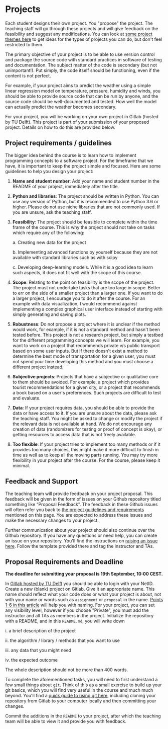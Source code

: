 # Projects 

Each student designs their own project. You "propose" the project. The teaching staff will go through these projects and will give feedback on the feasibility and suggest any modifications. You can look at [some project themes here](themes.md) to get ideas for the types of projects you can do, but don't feel restricted to them.

The primary objective of your project is to be able to use version control and package the source code with standard practices in software of testing and documentation. The subject matter of the code is secondary (but not unimportant!). Put simply, the code itself should be functioning, even if the content is not perfect. 

For example, if your project aims to predict the weather using a simple linear regression model on temperature, pressure, humidity and winds, you should be able to provide source code that can be run by anyone, and the source code should be well-documented and tested. How well the model can actually predict the weather becomes secondary.

For your project, you will be working on your own project in Gitlab (hosted by TU Delft). This project is part of your submission of your proposed project. Details on how to do this are provided below.

## Project requirements / guidelines

The bigger idea behind the course is to learn how to implement programming concepts to a software project. For the timeframe that we have, it is important to keep the project simple and focused. Here are some guidelines to help you design your project:

1. **Name and student number**: Add your name and student number in the README of your project, immediately after the title.

2. **Python and libraries**: The project should be written in Python. You can use any version of Python, but it is recommended to use Python 3.6 or higher. Please do not use niche libraries that are not commonly used. If you are unsure, ask the teaching staff. 

2. **Feasibility**: The project should be feasible to complete within the time frame of the course. This is why the project should not take on tasks which require any of the following:

    a. Creating new data for the project

    b. Implementing advanced functions by yourself because they are not available with standard libraries such as with scipy

    c. Developing deep-learning models. While it is a good idea to learn such aspects, it does not fit well with the scope of this course. 

3. **Scope**: Relating to the point on feasibility is the scope of the project. The project must not undertake tasks that are too large in scope. Better to err on the side of a smaller project than a larger one. If you want to do a larger project, I encourage you to do it after the course. For an example with data visualization, I would recommend against implementing a complex graphical user interface instead of starting with simply generating and saving plots.

4. **Robustness**: Do not propose a project where it is unclear if the method would work, for example, if it is not a standard method and hasn't been tested before. This project is not a research project, but simply a testbed for the different programming concepts we will learn. For example, you want to work on a project that recommends private v/s public transport based on some user inputs. But if there doesn't exist a method to determine the best mode of transportation for a given user, you must not spend your time developing this method and you must choose a different project instead.

5. **Subjective projects**: Projects that have a subjective or qualitative core to them should be avoided. For example, a project which provides tourist recommendations for a given city, or a project that recommends a book based on a user's preferences. Such projects are difficult to test and evaluate. 

6. **Data**: If your project requires data, you should be able to provide the data or have access to it. If you are unsure about the data, please ask the teaching staff. You might be asked to change or modify the project if the relevant data is not available at hand. We do not encourage any creation of data (randomizers for testing or proof of concept is okay), or getting resources to access data that is not freely available.

7. **Too flexible**: If your project tries to implement too many methods or if it provides too many choices, this might make it more difficult to finish in time as well as to keep all the moving parts running. You may try more flexibility in your project after the course. For the course, please keep it minimal. 

## Feedback and Support

The teaching team will provide feedback on your project proposal. This feedback will be given in the form of issues on your Github repository titled something like “Proposal Feedback”. The feedback in these Github issues will often refer you back to [the project guidelines and requirements](#project-requirements--guidelines) mentioned on this page. You are expected to address these issues and make the necessary changes to your project. 

Further communication about your project should also continue over the Github repository. If you have any questions or need help, you can create an issue on your repository. You'll find the instructions on [raising an issue here](../../learning/guide-to-raising-issues.md). Follow the template provided there and tag the instructor and TAs.

## Proposal Requirements and Deadline

**The deadline for submitting your proposal is 19th September, 10:00 CEST.**

In [Gitlab hosted by TU Delft](https://gitlab.tudelft.nl/) you should be able to login with your NetID. Create a new (blank) project on Gitlab. Give it an appropriate name. This name should reflect what your code does or what your project is about, not with your name or words such as `assignment` or `proposal` in the name. [Points 1-6 in this article](https://sd.blackball.lv/en/articles/read/18956) will help you with naming. For your project, you can set any visibility level, however if you choose "Private", you must add the instructor and all TAs as members in the project. Initialize the repository with a README, and in this `README.md`, you will write down 

i. a brief description of the project

ii. the algorithm / library / methods that you want to use

iii. any data that you might need

iv. the expected outcome 

The whole description should not be more than 400 words.

To complete the aforementioned tasks, you will need to first understand a few small things about `git`. Think of this as a small exercise to build up your git basics, which you will find very useful in the course and much much beyond. You'll find a [quick guide to using git here](../../learning/quick-guide-to-git.md), including cloning your repository from Gitlab to your computer locally and then committing your changes.

Commit the additions in the `README` to your project, after which the teaching team will be able to view it and provide you with feedback. 
